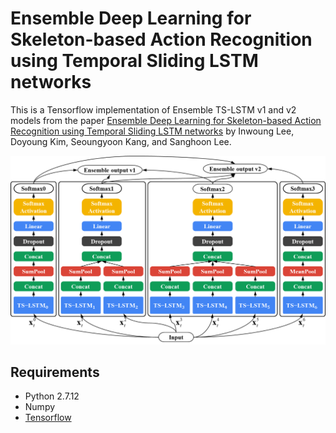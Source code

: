 # Ensemble Deep Learning for Skeleton-based Action Recognition using Temporal Sliding LSTM networks

This is a Tensorflow implementation of Ensemble TS-LSTM v1 and v2 models from the paper [Ensemble Deep Learning for Skeleton-based Action Recognition using Temporal Sliding LSTM networks][1] by Inwoung Lee, Doyoung Kim, Seoungyoon Kang, and Sanghoon Lee.

![Model architecture](model.png)

## Requirements
- Python 2.7.12
- Numpy
- [Tensorflow][2]

[1]: http://openaccess.thecvf.com/content_ICCV_2017/papers/Lee_Ensemble_Deep_Learning_ICCV_2017_paper.pdf
[2]: https://www.tensorflow.org/install/

